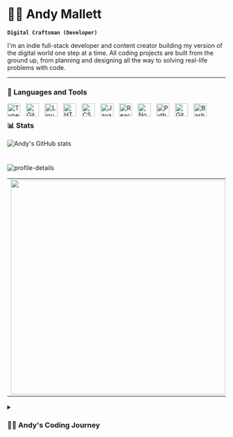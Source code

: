 # 🏄‍♂️ Andy Mallett

**`Digital Craftsman (Developer)`**

I'm an indie full-stack developer and content creator building my version of the digital world one step at a time. All coding projects are built from the ground up, from planning and designing all the way to solving real-life problems with code.
  

---

### 🧰 Languages and Tools

<img align="left" alt="TypeScript" width="30px" style="padding-right:10px;" src="https://cdn.jsdelivr.net/gh/devicons/devicon/icons/typescript/typescript-plain.svg" />
<img align="left" alt="Git" width="30px" style="padding-right:10px;" src="https://cdn.jsdelivr.net/gh/devicons/devicon/icons/git/git-original.svg" />
<img align="left" alt="Linux" width="30px" style="padding-right:10px;" src="https://cdn.jsdelivr.net/gh/devicons/devicon/icons/linux/linux-original.svg" />
<img align="left" alt="HTML" width="30px" style="padding-right:10px;" src="https://cdn.jsdelivr.net/gh/devicons/devicon/icons/html5/html5-plain.svg" />
<img align="left" alt="CSS" width="30px" style="padding-right:10px;" src="https://cdn.jsdelivr.net/gh/devicons/devicon/icons/css3/css3-plain.svg" />
<img align="left" alt="JavaScript" width="30px" style="padding-right:10px;" src="https://cdn.jsdelivr.net/gh/devicons/devicon/icons/javascript/javascript-plain.svg" />
<img align="left" alt="React" width="30px" style="padding-right:10px;" src="https://cdn.jsdelivr.net/gh/devicons/devicon/icons/react/react-original.svg" />
<img align="left" alt="NodeJS" width="30px" style="padding-right:10px;" src="https://cdn.jsdelivr.net/gh/devicons/devicon/icons/nodejs/nodejs-original.svg" />
<img align="left" alt="Python" width="30px" style="padding-right:10px;" src="https://cdn.jsdelivr.net/gh/devicons/devicon/icons/python/python-plain.svg" />
<img align="left" alt="GitHub" width="30px" style="padding-right:10px;" src="https://cdn.jsdelivr.net/gh/devicons/devicon/icons/github/github-original.svg" />
<img align="left" alt="Bash" width="30px" style="padding-right:10px;" src="https://cdn.jsdelivr.net/gh/devicons/devicon/icons/bash/bash-original.svg" />
<br />


### 📊 Stats

![Andy's GitHub stats](https://github-readme-stats.vercel.app/api?username=NotAndyforsure&show_icons=true&theme=gruvbox)

<!-- ![GitHub Streak](https://streak-stats.demolab.com?user=NotAndyforsure&theme=gruvbox&border_radius=4.5) -->

#

 ![profile-details](https://github-profile-summary-cards.vercel.app/api/cards/profile-details?username=EufranioDiogo&theme=radical)


<center>
<table>
    <tr>
      <td>
        <img width="495px" align="left" src="https://github-readme-stats.vercel.app/api?username=NotAndyforsure&theme=buefy"/>
      </td>
      <td>
        <img width="400px" align="left" src="https://github-readme-stats.vercel.app/api/top-langs/?username=NotAndyforsure&layout=compact&theme=buefy" />
      </td>
    </tr>
</table>
</center>

<details>
 <summary><h3>👨‍💻 Andy's Coding Journey</h3></summary>
  <p>
      I started my coding journey after a realised that when you go into a profession that's not within your personal goals you will never succeed. I was very sad but after pulling that daily 11hrs work (monday-saturday) i would stay up and learn from open source resources.
  </p>
 
<p>
   After 6 months i was all over the place but satisfied to build non responsive ugly ui's, but i knew i needed structure. Like most wise devs i visited stackoverflow and reddit and found out about Freecodecamp, Odin Project, Fullstack Open, Scrimba, Ossu commputer science.
</p>

<p>
  
  Now that i finished with all except ossu(still learning), i plan to build for the next generation and be part of the future especially the future of open source.
</p>
 


 <h1>Thank you for reading this.</h1> 

  <h1>Have a great day!</h1>
</details>

